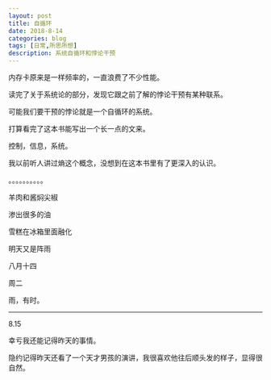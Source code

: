```yaml
---
layout: post
title: 自循环
date: 2018-8-14
categories: blog
tags: [日常,所思所想]
description: 系统自循环和悖论干预
---
```


内存卡原来是一样频率的，一直浪费了不少性能。

读完了关于系统论的部分，发现它跟之前了解的悖论干预有某种联系。

可能我们要干预的悖论就是一个自循环的系统。

打算看完了这本书能写出一个长一点的文来。

控制，信息，系统。

我以前听人讲过熵这个概念，没想到在这本书里有了更深入的认识。

。。。。。。。。。。

羊肉和酱焖尖椒

渗出很多的油

雪糕在冰箱里面融化

明天又是阵雨

八月十四

周二

雨，有时。

------------------------

8.15

幸亏我还能记得昨天的事情。

隐约记得昨天还看了一个天才男孩的演讲，我很喜欢他往后顺头发的样子，显得很自然。

